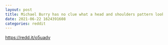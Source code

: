 ```yaml
--- 
layout: post 
title: Michael Burry has no clue what a head and shoulders pattern looks like 
date: 2021-06-22 1624391608 
categories: reddit 
--- 
```

https://redd.it/o5uadv